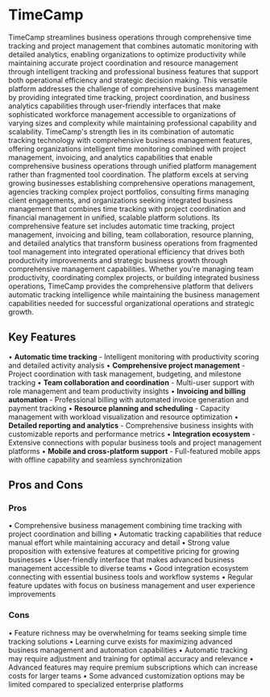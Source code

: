 # TimeCamp

TimeCamp streamlines business operations through comprehensive time tracking and project management that combines automatic monitoring with detailed analytics, enabling organizations to optimize productivity while maintaining accurate project coordination and resource management through intelligent tracking and professional business features that support both operational efficiency and strategic decision making. This versatile platform addresses the challenge of comprehensive business management by providing integrated time tracking, project coordination, and business analytics capabilities through user-friendly interfaces that make sophisticated workforce management accessible to organizations of varying sizes and complexity while maintaining professional capability and scalability. TimeCamp's strength lies in its combination of automatic tracking technology with comprehensive business management features, offering organizations intelligent time monitoring combined with project management, invoicing, and analytics capabilities that enable comprehensive business operations through unified platform management rather than fragmented tool coordination. The platform excels at serving growing businesses establishing comprehensive operations management, agencies tracking complex project portfolios, consulting firms managing client engagements, and organizations seeking integrated business management that combines time tracking with project coordination and financial management in unified, scalable platform solutions. Its comprehensive feature set includes automatic time tracking, project management, invoicing and billing, team collaboration, resource planning, and detailed analytics that transform business operations from fragmented tool management into integrated operational efficiency that drives both productivity improvements and strategic business growth through comprehensive management capabilities. Whether you're managing team productivity, coordinating complex projects, or building integrated business operations, TimeCamp provides the comprehensive platform that delivers automatic tracking intelligence while maintaining the business management capabilities needed for successful organizational operations and strategic growth.

## Key Features

• **Automatic time tracking** - Intelligent monitoring with productivity scoring and detailed activity analysis
• **Comprehensive project management** - Project coordination with task management, budgeting, and milestone tracking
• **Team collaboration and coordination** - Multi-user support with role management and team productivity insights
• **Invoicing and billing automation** - Professional billing with automated invoice generation and payment tracking
• **Resource planning and scheduling** - Capacity management with workload visualization and resource optimization
• **Detailed reporting and analytics** - Comprehensive business insights with customizable reports and performance metrics
• **Integration ecosystem** - Extensive connections with popular business tools and project management platforms
• **Mobile and cross-platform support** - Full-featured mobile apps with offline capability and seamless synchronization

## Pros and Cons

### Pros
• Comprehensive business management combining time tracking with project coordination and billing
• Automatic tracking capabilities that reduce manual effort while maintaining accuracy and detail
• Strong value proposition with extensive features at competitive pricing for growing businesses
• User-friendly interface that makes advanced business management accessible to diverse teams
• Good integration ecosystem connecting with essential business tools and workflow systems
• Regular feature updates with focus on business management and user experience improvements

### Cons
• Feature richness may be overwhelming for teams seeking simple time tracking solutions
• Learning curve exists for maximizing advanced business management and automation capabilities
• Automatic tracking may require adjustment and training for optimal accuracy and relevance
• Advanced features may require premium subscriptions which can increase costs for larger teams
• Some advanced customization options may be limited compared to specialized enterprise platforms